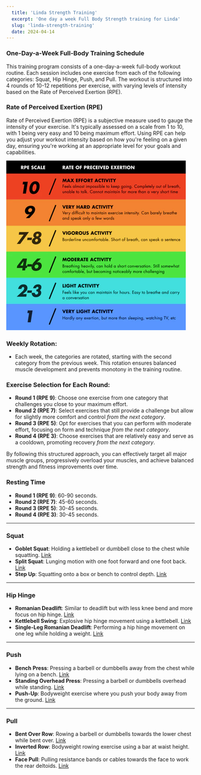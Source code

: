 ```yaml
---
  title: 'Linda Strength Training'
  excerpt: 'One day a week Full Body Strength training for Linda'
  slug: 'linda-strength-training'
  date: 2024-04-14
---
```


### One-Day-a-Week Full-Body Training Schedule

This training program consists of a one-day-a-week full-body workout routine. Each session includes one exercise from each of the following categories: Squat, Hip Hinge, Push, and Pull. The workout is structured into 4 rounds of 10-12 repetitions per exercise, with varying levels of intensity based on the Rate of Perceived Exertion (RPE).

### Rate of Perceived Exertion (RPE)
Rate of Perceived Exertion (RPE) is a subjective measure used to gauge the intensity of your exercise. It's typically assessed on a scale from 1 to 10, with 1 being very easy and 10 being maximum effort. Using RPE can help you adjust your workout intensity based on how you're feeling on a given day, ensuring you're working at an appropriate level for your goals and capabilities.

![RPE Infogram](../../assets/clients/RPE-scale_large_80138a2f-455f-414c-bc9a-3c6d83d4a78c_grande.webp)


### Weekly Rotation: ###
- Each week, the categories are rotated, starting with the second category from the previous week. This rotation ensures balanced muscle development and prevents monotony in the training routine.

### Exercise Selection for Each Round:
- **Round 1 (RPE 9)**: Choose one exercise from one category that challenges you close to your maximum effort.
- **Round 2 (RPE 7)**: Select exercises that still provide a challenge but allow for slightly more comfort and control *from the next category*.
- **Round 3 (RPE 5)**: Opt for exercises that you can perform with moderate effort, focusing on form and technique *from the next category*.
- **Round 4 (RPE 3)**: Choose exercises that are relatively easy and serve as a cooldown, promoting recovery *from the next category*.

By following this structured approach, you can effectively target all major muscle groups, progressively overload your muscles, and achieve balanced strength and fitness improvements over time.

### Resting Time ###

- **Round 1 (RPE 9)**: 60-90 seconds.
- **Round 2 (RPE 7)**: 45-60 seconds.
- **Round 3 (RPE 5)**: 30-45 seconds.
- **Round 4 (RPE 3)**: 30-45 seconds.
---

### Squat
- **Goblet Squat**: Holding a kettlebell or dumbbell close to the chest while squatting. <a href="https://www.youtube.com/watch?v=wzx1t-0RA0k&pp=ygUMR29ibGV0IFNxdWF0" target="_blank" rel="noopener noreferrer" class="text-white hover:text-muted-foreground duration-200 transition-colors">Link</a>
- **Split Squat**: Lunging motion with one foot forward and one foot back. <a href="https://www.youtube.com/watch?v=hXpGSa5HYqY&pp=ygULc3BsaXQgc3F1YXQ%3D" target="_blank" rel="noopener noreferrer" class="text-white hover:text-muted-foreground duration-200 transition-colors">Link</a>
- **Step Up**: Squatting onto a box or bench to control depth. <a href="https://www.youtube.com/watch?v=9ZknEYboBOQ&pp=ygUWc3RlcCB1cCB3aXRoIGR1bWJiZWxscw%3D%3D" target="_blank" rel="noopener noreferrer" class="text-white hover:text-muted-foreground duration-200 transition-colors">Link</a>

---

### Hip Hinge
- **Romanian Deadlift**: Similar to deadlift but with less knee bend and more focus on hip hinge. <a href="https://i.ytimg.com/vi/hQgFixeXdZo/hq720.jpg?sqp=-oaymwE2CNAFEJQDSFXyq4qpAygIARUAAIhCGAFwAcABBvABAfgB1AaAAuADigIMCAAQARhcIFwoXDAP&rs=AOn4CLBWW2X2AV-cwepaCXH72nSvcdJDLQ" target="_blank" rel="noopener noreferrer" class="text-white hover:text-muted-foreground duration-200 transition-colors">Link</a>
- **Kettlebell Swing**: Explosive hip hinge movement using a kettlebell. <a href="https://www.youtube.com/watch?v=QEMGYrebtxE&pp=ygUfS2V0dGxlYmVsbCBTd2luZyB3aXRoIGR1bWJiZWxscw%3D%3D" target="_blank" rel="noopener noreferrer" class="text-white hover:text-muted-foreground duration-200 transition-colors">Link</a>
- **Single-Leg Romanian Deadlift**: Performing a hip hinge movement on one leg while holding a weight. <a href="https://www.youtube.com/watch?v=lI8-igvsnVQ&pp=ygUnc2luZ2xlIHJvbWFuaWFuIGRlYWRsaWZ0IHdpdGggZHVtYmJlbGxz" target="_blank" rel="noopener noreferrer" class="text-white hover:text-muted-foreground duration-200 transition-colors">Link</a>

---

### Push
- **Bench Press**: Pressing a barbell or dumbbells away from the chest while lying on a bench. <a href="https://www.youtube.com/watch?v=KjYak5vZO9s&pp=ygUaYmVuY2ggcHJlc3Mgd2l0aCBkdW1iYmVsbHM%3D" target="_blank" rel="noopener noreferrer" class="text-white hover:text-muted-foreground duration-200 transition-colors">Link</a>
- **Standing Overhead Press**: Pressing a barbell or dumbbells overhead while standing. <a href="https://www.youtube.com/watch?v=M2rwvNhTOu0&pp=ygUdT3ZlcmhlYWQgUHJlc3Mgd2l0aCBkdW1iYmVsbHM%3D" target="_blank" rel="noopener noreferrer" class="text-white hover:text-muted-foreground duration-200 transition-colors">Link</a>
- **Push-Up**: Bodyweight exercise where you push your body away from the ground. <a href="https://www.youtube.com/watch?v=1Bj5PPxgEwo&pp=ygUScHVzaCB1cHMgZm9yIGdpcmxz" target="_blank" rel="noopener noreferrer" class="text-white hover:text-muted-foreground duration-200 transition-colors">Link</a>

---

### Pull
- **Bent Over Row**: Rowing a barbell or dumbbells towards the lower chest while bent over. <a href="https://www.youtube.com/shorts/IOOLhrkN_NI" target="_blank" rel="noopener noreferrer" class="text-white hover:text-muted-foreground duration-200 transition-colors">Link</a>
- **Inverted Row**: Bodyweight rowing exercise using a bar at waist height. <a href="https://www.youtube.com/watch?v=9fItzuh9Iok&pp=ygUOSW52ZXJ0ZGUgUm93c2E%3D" target="_blank" rel="noopener noreferrer" class="text-white hover:text-muted-foreground duration-200 transition-colors">Link</a>
- **Face Pull**: Pulling resistance bands or cables towards the face to work the rear deltoids. <a href="https://www.youtube.com/watch?v=HHZ1_OZKLII&pp=ygUhZmFjZSBwdWxscyB3aXRoIHJlc2lzdGFuY2UgYmFuZHMg" target="_blank" rel="noopener noreferrer" class="text-white hover:text-muted-foreground duration-200 transition-colors">Link</a>

